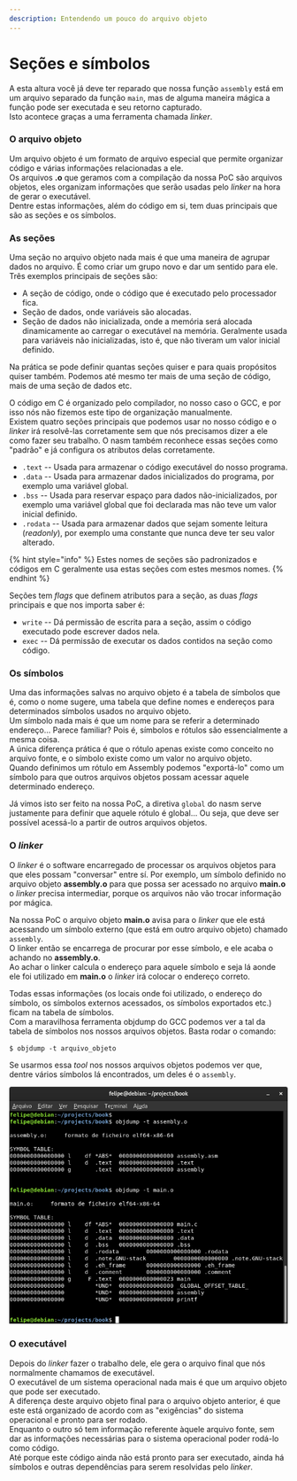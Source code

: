 ```yaml
---
description: Entendendo um pouco do arquivo objeto
---
```


# Seções e símbolos

A esta altura você já deve ter reparado que nossa função `assembly` está em um arquivo separado da função `main`, mas de alguma maneira mágica a função pode ser executada e seu retorno capturado.  
Isto acontece graças a uma ferramenta chamada _linker_.

### O arquivo objeto

Um arquivo objeto é um formato de arquivo especial que permite organizar código e várias informações relacionadas a ele.  
Os arquivos **.o** que geramos com a compilação da nossa PoC são arquivos objetos, eles organizam informações que serão usadas pelo _linker_ na hora de gerar o executável.  
Dentre estas informações, além do código em si, tem duas principais que são as seções e os símbolos.

### As seções

Uma seção no arquivo objeto nada mais é que uma maneira de agrupar dados no arquivo. É como criar um grupo novo e dar um sentido para ele.  
Três exemplos principais de seções são:

* A seção de código, onde o código que é executado pelo processador fica.
* Seção de dados, onde variáveis são alocadas.
* Seção de dados não inicializada, onde a memória será alocada dinamicamente ao carregar o executável na memória. Geralmente usada para variáveis não inicializadas, isto é, que não tiveram um valor inicial definido.

Na prática se pode definir quantas seções quiser e para quais propósitos quiser também. Podemos até mesmo ter mais de uma seção de código, mais de uma seção de dados etc.

O código em C é organizado pelo compilador, no nosso caso o GCC, e por isso nós não fizemos este tipo de organização manualmente.  
Existem quatro seções principais que podemos usar no nosso código e o _linker_ irá resolvê-las corretamente sem que nós precisamos dizer a ele como fazer seu trabalho. O nasm também reconhece essas seções como "padrão" e já configura os atributos delas corretamente.

* `.text` -- Usada para armazenar o código executável do nosso programa.
* `.data` -- Usada para armazenar dados inicializados do programa, por exemplo uma variável global.
* `.bss` -- Usada para reservar espaço para dados não-inicializados, por exemplo uma variável global que foi declarada mas não teve um valor inicial definido.
* `.rodata` -- Usada para armazenar dados que sejam somente leitura \(_readonly_\), por exemplo uma constante que nunca deve ter seu valor alterado.

{% hint style="info" %}
Estes nomes de seções são padronizados e códigos em C geralmente usa estas seções com estes mesmos nomes.
{% endhint %}

Seções tem _flags_ que definem atributos para a seção, as duas _flags_ principais e que nos importa saber é:

* `write` -- Dá permissão de escrita para a seção, assim o código executado pode escrever dados nela.
* `exec` -- Dá permissão de executar os dados contidos na seção como código.

### Os símbolos

Uma das informações salvas no arquivo objeto é a tabela de símbolos que é, como o nome sugere, uma tabela que define nomes e endereços para determinados símbolos usados no arquivo objeto.  
Um símbolo nada mais é que um nome para se referir a determinado endereço... Parece familiar? Pois é, símbolos e rótulos são essencialmente a mesma coisa.  
A única diferença prática é que o rótulo apenas existe como conceito no arquivo fonte, e o símbolo existe como um valor no arquivo objeto.  
Quando definimos um rótulo em Assembly podemos "exportá-lo" como um símbolo para que outros arquivos objetos possam acessar aquele determinado endereço.

Já vimos isto ser feito na nossa PoC, a diretiva `global` do nasm serve justamente para definir que aquele rótulo é global... Ou seja, que deve ser possível acessá-lo a partir de outros arquivos objetos.

### O _linker_

O _linker_ é o software encarregado de processar os arquivos objetos para que eles possam "conversar" entre sí. Por exemplo, um símbolo definido no arquivo objeto **assembly.o** para que possa ser acessado no arquivo **main.o** o _linker_ precisa intermediar, porque os arquivos não vão trocar informação por mágica.

Na nossa PoC o arquivo objeto **main.o** avisa para o _linker_ que ele está acessando um símbolo externo \(que está em outro arquivo objeto\) chamado `assembly`.  
O linker então se encarrega de procurar por esse símbolo, e ele acaba o achando no **assembly.o**.  
Ao achar o linker calcula o endereço para aquele símbolo e seja lá aonde ele foi utilizado em **main.o** o _linker_ irá colocar o endereço correto.

Todas essas informações \(os locais onde foi utilizado, o endereço do símbolo, os símbolos externos acessados, os símbolos exportados etc.\) ficam na tabela de símbolos.  
Com a maravilhosa ferramenta objdump do GCC podemos ver a tal da tabela de símbolos nos nossos arquivos objetos. Basta rodar o comando:

```text
$ objdump -t arquivo_objeto
```

Se usarmos essa _tool_ nos nossos arquivos objetos podemos ver que, dentre vários símbolos lá encontrados, um deles é o `assembly`.

![](../.gitbook/assets/captura-de-tela-de-2019-07-23-21-43-00.png)

### O executável

Depois do _linker_ fazer o trabalho dele, ele gera o arquivo final que nós normalmente chamamos de executável.  
O executável de um sistema operacional nada mais é que um arquivo objeto que pode ser executado.  
A diferença deste arquivo objeto final para o arquivo objeto anterior, é que este está organizado de acordo com as "exigências" do sistema operacional e pronto para ser rodado.  
Enquanto o outro só tem informação referente àquele arquivo fonte, sem dar as informações necessárias para o sistema operacional poder rodá-lo como código.  
Até porque este código ainda não está pronto para ser executado, ainda há símbolos e outras dependências para serem resolvidas pelo _linker_.

